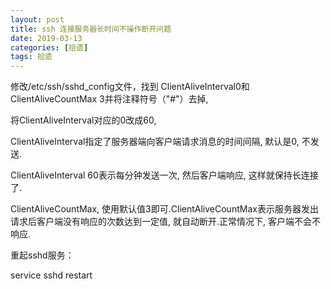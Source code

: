 ```yaml
---
layout: post
title: ssh 连接服务器长时间不操作断开问题
date: 2019-03-13
categories: [拾遗]
tags: 拾遗
---
```

<!--more-->

修改/etc/ssh/sshd_config文件，找到 ClientAliveInterval0和ClientAliveCountMax 3并将注释符号（"#"）去掉,

将ClientAliveInterval对应的0改成60,

ClientAliveInterval指定了服务器端向客户端请求消息的时间间隔, 默认是0, 不发送.

ClientAliveInterval 60表示每分钟发送一次, 然后客户端响应, 这样就保持长连接了.

ClientAliveCountMax, 使用默认值3即可.ClientAliveCountMax表示服务器发出请求后客户端没有响应的次数达到一定值, 就自动断开.正常情况下, 客户端不会不响应.

重起sshd服务：

service sshd restart
